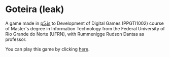 # Goteira (leak)

A game made in [p5.js][p5js] to Development of Digital Games (PPGTI1002) course of Master's degree in Information Technology from the Federal University of Rio Grande do Norte (UFRN), with Rummenigge Rudson Dantas as professor.

You can play this game by clicking [here][game].

[game]: https://editor.p5js.org/alvarofpp/full/VlrxaZb_A
[p5js]: https://p5js.org/
